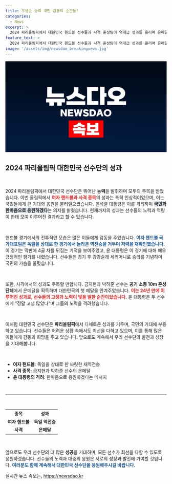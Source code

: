 ```yaml
---
title: 우생순 승리 국민 감동의 순간들!
categories:
  - News
excerpt: >
  2024 파리올림픽에서 대한민국 핸드볼 선수들과 사격 혼성팀이 역대급 성과를 올리며 은메달을 차지했습니다. 윤석열 대통령은 이들을 격励하며 한마음으로 응원할 것을 밝히며, 선수들의 도전정신에 찬사를 보냈습니다.
feature_text: >
  2024 파리올림픽에서 대한민국 핸드볼 선수들과 사격 혼성팀이 역대급 성과를 올리며 은메달을 차지했습니다. 윤석열 대통령은 이들을 격励하며 한마음으로 응원할 것을 밝히며, 선수들의 도전정신에 찬사를 보냈습니다.
image: '/assets/img/newsdao_breakingnews.jpg'
---
```


<p><img src="/assets/img/newsdao_breakingnews.jpg" alt="firstkoreanews 속보" /></p>

<h2 data-ke-size="size26">2024 파리올림픽 대한민국 선수단의 성과</h2>

<p data-ke-size="size16">&nbsp;</p>

<p>2024 파리올림픽에서 대한민국 선수단은 뛰어난 <b>능력</b>을 발휘하며 모두의 주목을 받았습니다. 이번 올림픽에서 <b><span style="color: #ee2323;">여자 핸드볼과 사격 종목</span></b>의 성과는 특히 인상적이었으며, 이는 국민들에게 큰 기대와 응원을 불러일으켰습니다. 윤석열 대통령은 이를 격려하며 <b><span style="background-color: #21538527;">국민과 한마음으로 응원하겠다</span></b>는 의지를 밝혔습니다. 현재까지의 성과는 선수들의 노력과 역량이 한데 모여 이루어진 결과라고 할 수 있습니다. </p>

<p data-ke-size="size16">&nbsp;</p>

<p>핸드볼 경기에서의 전투적인 모습은 많은 이들에게 감동을 주었습니다. <b><span style="color: #1a5490;">여자 핸드볼 국가대표팀은 독일을 상대로 한 경기에서 놀라운 역전승을 거두며 저력을 재확인했습니다.</span></b> 이 경기는 막판에 4골 차를 뒤집는 기적을 보여주었고, 윤 대통령은 이 경기에 대해 매우 긍정적인 평가를 내렸습니다. 선수들은 경기 후 강강술래 세리머니로 승리를 기념하며 국민의 가슴을 울렸습니다. </p>

<p data-ke-size="size16">&nbsp;</p>

<p>또한, 사격에서의 성과도 주목할 만합니다. 금지현과 박하준 선수는 <b>공기 소총 10m 혼성 단체</b>에서 은메달을 획득하며 대한민국의 첫 메달을 안겨주었습니다. <b><span style="color: #ee2323;">이는 24년 만에 이루어진 성과로, 선수들의 고생과 노력이 빛을 발한 순간이었습니다.</span></b> 윤 대통령은 두 선수에게 "정말 고생 많았다"며 그들의 노력을 격려했습니다. </p>

<p data-ke-size="size16">&nbsp;</p>

<p>이처럼 대한민국 선수단은 <b>파리올림픽</b>에서 다채로운 성과를 거두며, 국민의 기대에 부응하고 있습니다. 선수들은 어려운 상황 속에서도 최선을 다하고 있으며, 이를 통해 많은 이들에게 감동과 희망을 주고 있습니다. 앞으로도 계속해서 우리 선수단의 발전과 성장을 기대해봅니다. </p>

<p data-ke-size="size16">&nbsp;</p>

<ul>
    <li><b>여자 핸드볼</b>: 독일을 상대로 한 짜릿한 재역전승</li>
    <li><b>사격 종목</b>: 금지현과 박하준 선수의 은메달</li>
    <li><b>윤 대통령의 격려</b>: 한마음으로 응원하겠다는 메시지</li>
</ul>

<p data-ke-size="size16">&nbsp;</p>

<hr>

<p data-ke-size="size16">&nbsp;</p>

<table style="width: 100%;">
    <tbody>
        <tr>
            <td style="text-align: center; height: 17px;"><b>종목</b></td>
            <td style="text-align: center; height: 17px;"><b>성과</b></td>
        </tr>
        <tr>
            <td style="text-align: center; height: 17px;"><b>여자 핸드볼</b></td>
            <td style="text-align: center; height: 17px;"><b>독일 역전승</b></td>
        </tr>
        <tr>
            <td style="text-align: center; height: 17px;"><b>사격</b></td>
            <td style="text-align: center; height: 17px;"><b>은메달</b></td>
        </tr>
    </tbody>
</table>

<p data-ke-size="size16">&nbsp;</p> 

<p>앞으로도 우리 선수단의 더 많은 <b>성공</b>을 기대하며, 모든 선수가 최선을 다할 수 있도록 응원하겠습니다. 선수들의 노력과 대중의 응원은 서로의 성장과 발전에 기여할 것입니다. <b><span style="color: #1a5490;">여러분도 함께 계속해서 대한민국 선수단을 응원해주시길 바랍니다.</span></b></p>
실시간 뉴스 속보는, <a href="https://newsdao.kr" rel="dofollow">https://newsdao.kr</a>


